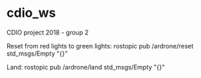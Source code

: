 # cdio_ws
CDIO project 2018 - group 2

Reset from red lights to green lights:
rostopic pub /ardrone/reset std_msgs/Empty "{}"

Land:
rostopic pub /ardrone/land std_msgs/Empty "{}"